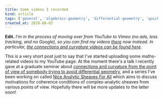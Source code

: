 ```yaml
---
title: Some videos I recorded
kind: article
tags: ['general', 'algebraic-geometry', 'differential-geometry', 'quick-read']
created_at: 2020-06-02
---
```


**Edit.**
_I'm in the process of moving over from YouTube to Vimeo (no ads, less tracking, and no Google), so you can find my videos [there](https://vimeo.com/thosgood) now instead._
_In particular, [the connections and curvature videos can be found here](https://vimeo.com/showcase/8466090)._

This is a very short post just to say that I've started uploading some maths-related videos to my YouTube page. At the moment there's a talk I recently gave at a graduate seminar about [connections and curvature from the point of view of somebody trying to avoid differential geometry](https://www.youtube.com/playlist?list=PL1-fVcTSjrGT6ZQky9HoFVyiWgZwhc0ZZ), and a series I've been working on called [Nice Analytic Sheaves For All](https://www.youtube.com/playlist?list=PL1-fVcTSjrGSrMHbNcPpdbhNFbCU-FXVL) which aims to discuss motivations for coherence conditions of complex-analytic sheaves from various points of view. Hopefully there will be more updates to the latter soon!

<!-- more -->